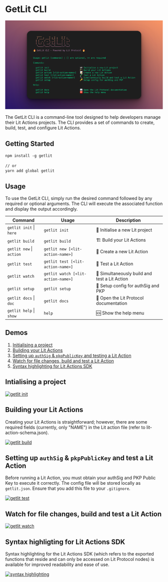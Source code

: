# GetLit CLI

![](https://raw.githubusercontent.com/LIT-Protocol/getlit/main/banner.png)

The GetLit CLI is a command-line tool designed to help developers manage their Lit Actions projects. The CLI provides a set of commands to create, build, test, and configure Lit Actions.

## Getting Started

```
npm install -g getlit

// or
yarn add global getlit
```

## Usage

To use the GetLit CLI, simply run the desired command followed by any required or optional arguments. The CLI will execute the associated function and display the output accordingly.

| Command                  | Usage                               | Description                               |
| ------------------------ | ----------------------------------- | ----------------------------------------- |
| `getlit init` \| `here` | `getlit init`                       | 🏁 Initialise a new Lit project           |
| `getlit build`           | `getlit build`                      | 🏗  Build your Lit Actions                |
| `getlit new` \| `action` | `getlit new [<lit-action-name>]` | 📝 Create a new Lit Action                |
| `getlit test`            | `getlit test [<lit-action-name>]`   | 🧪 Test a Lit Action                      |
| `getlit watch`           | `getlit watch [<lit-action-name>]`  | 🔧 Simultaneously build and test a Lit Action |
| `getlit setup`           | `getlit setup`                      | 🔑 Setup config for authSig and PKP      |
| `getlit docs` \| `doc` | `getlit docs`                       | 📖 Open the Lit Protocol documentation   |
| `getlit help` \|  `show` | `help`    | 🆘 Show the help menu                     |

## Demos

1. [Initialising a project](#initialising-a-project)
2. [Building your Lit Actions](#building-your-lit-actions)
3. [Setting up `authSig` & `pkpPublicKey` and testing a Lit Action](#setting-up-authsig--pkppublickey-and-testing-a-lit-action)
4. [Watch for file changes, build and test a Lit Action](#watch-for-file-changes-build-and-test-a-lit-action)
5. [Syntax highlighting for Lit Actions SDK](#syntax-highlighting-for-lit-actions-sdk)


## Intialising a project
[![getlit init](https://img.youtube.com/vi/pObLTTb-mLE/0.jpg)](https://www.youtube.com/watch?v=pObLTTb-mLE)

## Building your Lit Actions

Creating your Lit Actions is straightforward; however, there are some required fields (currently, only "NAME") in the Lit action file (refer to lit-action-schema.json).

[![getlit build](https://img.youtube.com/vi/pwB3JcBqvHg/0.jpg)](https://www.youtube.com/watch?v=pwB3JcBqvHg)

## Setting up `authSig` & `pkpPublicKey` and test a Lit Action

Before running a Lit Action, you must obtain your authSig and PKP Public Key to execute it correctly. The config file will be stored locally as `getlit.json`. Ensure that you add this file to your `.gitignore`.

[![getlit test](https://img.youtube.com/vi/tZtXv0bzb10/0.jpg)](https://www.youtube.com/watch?v=tZtXv0bzb10)

## Watch for file changes, build and test a Lit Action

[![getlit watch](https://img.youtube.com/vi/ca1MiJACkTs/0.jpg)](https://www.youtube.com/watch?v=ca1MiJACkTs)

## Syntax highligting for Lit Actions SDK 

Syntax highlighting for the Lit Actions SDK (which refers to the exported functions that reside and can only be accessed on Lit Protocol nodes) is available for improved readability and ease of use.

[![syntax highlighting](https://img.youtube.com/vi/597Vkak_bf4/0.jpg)](https://www.youtube.com/watch?v=597Vkak_bf4)